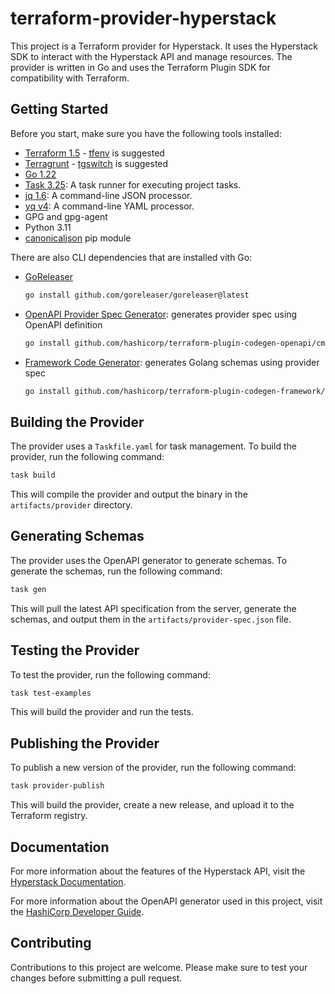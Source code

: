 # terraform-provider-hyperstack

This project is a Terraform provider for Hyperstack. It uses the Hyperstack SDK to interact with the Hyperstack API and manage resources. The provider is written in Go and uses the Terraform Plugin SDK for compatibility with Terraform.

## Getting Started

Before you start, make sure you have the following tools installed:

- [Terraform 1.5](https://developer.hashicorp.com/terraform/install) - [tfenv](https://github.com/tfutils/tfenv) is suggested
- [Terragrunt](https://terragrunt.gruntwork.io/) - [tgswitch](https://tgswitch.warrensbox.com/) is suggested
- [Go 1.22](https://golang.org/dl/)
- [Task 3.25](https://taskfile.dev/installation/): A task runner for executing project tasks.
- [jq 1.6](https://jqlang.github.io/jq/download/): A command-line JSON processor.
- [yq v4](https://github.com/mikefarah/yq/): A command-line YAML processor.
- GPG and gpg-agent
- Python 3.11
- [canonicaljson](https://pypi.org/project/canonicaljson/) pip module

There are also CLI dependencies that are installed vith Go:

- [GoReleaser](https://goreleaser.com/)
  ````bash
  go install github.com/goreleaser/goreleaser@latest
  ````
- [OpenAPI Provider Spec Generator](https://developer.hashicorp.com/terraform/plugin/code-generation/openapi-generator): generates provider spec using OpenAPI definition
  ````bash
  go install github.com/hashicorp/terraform-plugin-codegen-openapi/cmd/tfplugingen-openapi@latest
  ````
- [Framework Code Generator](https://developer.hashicorp.com/terraform/plugin/code-generation/framework-generator): generates Golang schemas using provider spec
  ````bash
  go install github.com/hashicorp/terraform-plugin-codegen-framework/cmd/tfplugingen-framework@latest
  ````

## Building the Provider

The provider uses a `Taskfile.yaml` for task management. To build the provider, run the following command:

```bash
task build
```

This will compile the provider and output the binary in the `artifacts/provider` directory.

## Generating Schemas

The provider uses the OpenAPI generator to generate schemas. To generate the schemas, run the following command:

```bash
task gen
```

This will pull the latest API specification from the server, generate the schemas, and output them in the `artifacts/provider-spec.json` file.

## Testing the Provider

To test the provider, run the following command:

```bash
task test-examples
```

This will build the provider and run the tests.

## Publishing the Provider

To publish a new version of the provider, run the following command:

```bash
task provider-publish
```

This will build the provider, create a new release, and upload it to the Terraform registry.

## Documentation

For more information about the features of the Hyperstack API, visit the [Hyperstack Documentation](https://infrahub-doc.nexgencloud.com/docs/features/).

For more information about the OpenAPI generator used in this project, visit the [HashiCorp Developer Guide](https://developer.hashicorp.com/terraform/plugin/code-generation/openapi-generator).

## Contributing

Contributions to this project are welcome. Please make sure to test your changes before submitting a pull request.
